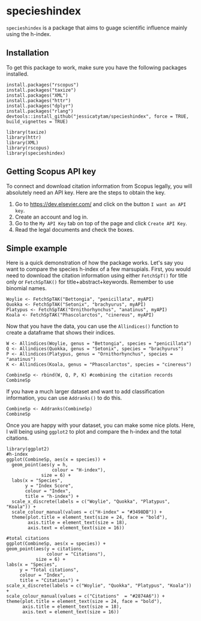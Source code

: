 # specieshindex

`specieshindex` is a package that aims to guage scientific influence mainly using the h-index.

## Installation

To get this package to work, make sure you have the following packages installed.

```{r, eval=FALSE}
install.packages("rscopus")
install.packages("taxize")
install.packages("XML")
install.packages("httr")
install.packages("dplyr")
install.packages("rlang")
devtools::install_github("jessicatytam/specieshindex", force = TRUE, build_vignettes = TRUE)

library(taxize)
library(httr)
library(XML)
library(rscopus)
library(specieshindex)
```

## Getting Scopus API key

To connect and download citation information from Scopus legally, you will absolutely need an API key. Here are the steps to obtain the key.
1. Go to https://dev.elsevier.com/ and click on the button `I want an API key`.
2. Create an account and log in.
3. Go to the `My API Key` tab on top of the page and click `Create API Key`.
4. Read the legal documents and check the boxes. 

## Simple example

Here is a quick demonstration of how the package works. Let's say you want to compare the species h-index of a few marsupials. First, you would need to download the citation information using either `FetchSpT()` for title only or `FetchSpTAK()` for title+abstract+keywords. Remember to use binomial names.

```{r, eval=FALSE}
Woylie <- FetchSpTAK("Bettongia", "penicillata", myAPI)
Quokka <- FetchSpTAK("Setonix", "brachyurus", myAPI)
Platypus <- FetchSpTAK("Ornithorhynchus", "anatinus", myAPI)
Koala <- FetchSpTAK("Phascolarctos", "cinereus", myAPI)
```

Now that you have the data, you can use the `Allindices()` function to create a dataframe that shows their indices.

```{r}
W <- Allindices(Woylie, genus = "Bettongia", species = "penicillata")
Q <- Allindices(Quokka, genus = "Setonix", species = "brachyurus")
P <- Allindices(Platypus, genus = "Ornithorhynchus", species = "anatinus")
K <- Allindices(Koala, genus = "Phascolarctos", species = "cinereus")

CombineSp <- rbind(W, Q, P, K) #combining the citation records
CombineSp
```

If you have a much larger dataset and want to add classification information, you can use `Addranks()` to do this.

```{r}
CombineSp <- Addranks(CombineSp)
CombineSp
```

Once you are happy with your dataset, you can make some nice plots. Here, I will being using `ggplot2` to plot and compare the h-index and the total citations.

```{r, fig.height=6, fig.width=7, fig.align='center'}
library(ggplot2)
#h-index
ggplot(CombineSp, aes(x = species)) +
  geom_point(aes(y = h,
                 colour = "H-index"),
             size = 6) +
  labs(x = "Species",
       y = "Index Score",
       colour = "Index",
       title = "h-index") +
  scale_x_discrete(labels = c("Woylie", "Quokka", "Platypus", "Koala")) +
  scale_colour_manual(values = c("H-index" = "#3498DB")) +
  theme(plot.title = element_text(size = 24, face = "bold"),
        axis.title = element_text(size = 18),
        axis.text = element_text(size = 16))

#total citations
ggplot(CombineSp, aes(x = species)) +
geom_point(aes(y = citations,
               colour = "Citations"),
           size = 6) +
labs(x = "Species",
     y = "Total citations",
     colour = "Index",
     title = "Citations") +
scale_x_discrete(labels = c("Woylie", "Quokka", "Platypus", "Koala")) + 
scale_colour_manual(values = c("Citations"  = "#2874A6")) +
theme(plot.title = element_text(size = 24, face = "bold"),
      axis.title = element_text(size = 18),
      axis.text = element_text(size = 16))
```
